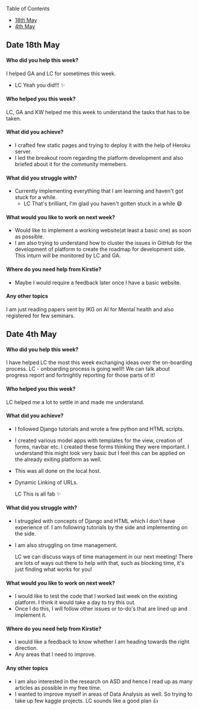 Table of Contents
* [18th May](#date-18th-may)
* [4th May](#date-4th-may)

## Date 18th May 

#### Who did you help this week?

I helped GA and LC for sometimes this week.
* LC Yeah you did!!! ✨ 

#### Who helped you this week?

LC, GA and KW helped me this week to understand the tasks that has to be taken.

#### What did you achieve?

* I crafted few static pages and trying to deploy it with the help of Heroku server. 
* I led the breakout room regarding the platform development and also briefed about it for the community memebers.

#### What did you struggle with?

* Currently implementing everything that I am learning and haven't got stuck for a while.
  * LC That's brilliant, I'm glad you haven't gotten stuck in a while 😄

#### What would you like to work on next week?

* Would like to implement a working website(at least a basic one) as soon as possible.
* I am also trying to understand how to cluster the issues in GitHub for the development of platform to create the roadmap for development side. This inturn will be monitored by LC and GA.

#### Where do you need help from Kirstie?

* Maybe I would require a feedback later once I have a basic website.

#### Any other topics

I am just reading papers sent by IKG on AI for Mental health and also registered for few seminars.


## Date 4th May


#### Who did you help this week?

I have helped LC the most this week exchanging ideas over the on-boarding process.
  LC - onboarding process is going well!! We can talk about progress report and fortnightly reporting for those parts of it!

#### Who helped you this week?

LC helped me a lot to settle in and made me understand. 

#### What did you achieve?

* I followed Django tutorials and wrote a few python and HTML scripts. 
* I created various model apps with templates for the view, creation of forms, navbar etc. I created these forms thinking they were important. I understand this might look very basic but I feel this can be applied on the already exiting platform as well.
* This was all done on the local host.
* Dynamic Linking of URLs.

  LC This is all fab ✨
  
#### What did you struggle with?

* I struggled with concepts of Django and HTML which I don't have experience of. I am following tutorials by the side and implementing on the side.
* I am also struggling on time management.

  LC we can discuss ways of time management in our next meeting! There are lots of ways out there to help with that, such as blocking time, it's just finding what works for you!

#### What would you like to work on next week?

* I would like to test the code that I worked last week on the existing platform. I think it would take a day to try this out. 
* Once I do this, I will follow other issues or to-do's that are lined up and implement it. 

#### Where do you need help from Kirstie?

* I would like a feedback to know whether I am heading towards the right direction.
* Any areas that I need to improve.

#### Any other topics

* I am also interested in the research on ASD and hence I read up as many articles as possible in my free time. 
* I wanted to improve myself in areas of Data Analysis as well. So trying to take up few kaggle projects. 
 LC sounds like a good plan 👍

